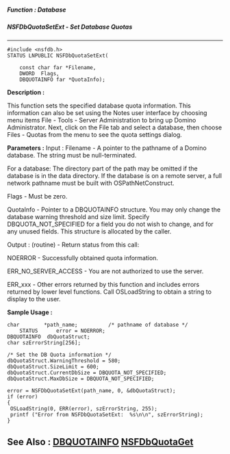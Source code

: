##### Function : Database
##### NSFDbQuotaSetExt - Set Database Quotas
---
```
#include <nsfdb.h>
STATUS LNPUBLIC NSFDbQuotaSetExt(

	const char far *Filename,
	DWORD  Flags,
	DBQUOTAINFO far *QuotaInfo);
```
**Description :**

This function sets the specified database quota information.  This information 
can also be set using the Notes user interface by choosing menu items File - 
Tools - Server Administration to bring up Domino Administrator.  Next, click on 
the File tab and select a database, then choose Files - Quotas from the menu to 
see the quota settings dialog.

**Parameters :**
Input :
Filename  -  A pointer to the pathname of a Domino database. The string must be null-terminated.

For a database: The directory part of the path may be omitted if the database is in the data directory.  If the database is on a remote server, a full network pathname must be built with OSPathNetConstruct.

Flags  -  Must be zero.

QuotaInfo  -  Pointer to a DBQUOTAINFO structure.  You may only change the database warning threshold and size limit.  Specify DBQUOTA_NOT_SPECIFIED for a field you do not wish to change, and for any unused fields.  This structure is allocated by the caller.

Output :
(routine)  -  Return status from this call: 

NOERROR - Successfully obtained quota information.

ERR_NO_SERVER_ACCESS - You are not authorized to use the server.

ERR_xxx - Other errors returned by this function and includes errors returned by lower level functions. Call OSLoadString to obtain a string to display to the user.



**Sample Usage :**
```
char        *path_name;          /* pathname of database */
	STATUS      error = NOERROR;
DBQUOTAINFO  dbQuotaStruct;
char szErrorString[256];

/* Set the DB Quota information */
dbQuotaStruct.WarningThreshold = 580;
dbQuotaStruct.SizeLimit = 600;
dbQuotaStruct.CurrentDbSize = DBQUOTA_NOT_SPECIFIED;
dbQuotaStruct.MaxDbSize = DBQUOTA_NOT_SPECIFIED;

error = NSFDbQuotaSetExt(path_name, 0, &dbQuotaStruct);
if (error)
{
 OSLoadString(0, ERR(error), szErrorString, 255);
 printf ("Error from NSFDbQuotaSetExt:  %s\n\n", szErrorString);
}
```
**See Also :**
[DBQUOTAINFO](/domino-c-api-docs/reference/Data/DBQUOTAINFO)
[NSFDbQuotaGet](/domino-c-api-docs/reference/Func/NSFDbQuotaGet)
---
